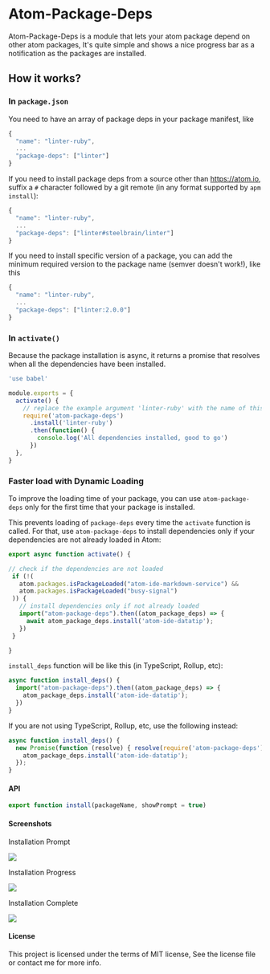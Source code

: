 # Atom-Package-Deps

Atom-Package-Deps is a module that lets your atom package depend on other atom packages, It's quite simple and shows a nice progress bar as a notification as the packages are installed.

## How it works?

### In `package.json`

You need to have an array of package deps in your package manifest, like

```js
{
  "name": "linter-ruby",
  ...
  "package-deps": ["linter"]
}
```

If you need to install package deps from a source other than https://atom.io, suffix a `#` character followed by a git remote (in any format supported by `apm install`):

```js
{
  "name": "linter-ruby",
  ...
  "package-deps": ["linter#steelbrain/linter"]
}
```

If you need to install specific version of a package, you can add the minimum required version to the package name (semver doesn't work!), like this

```js
{
  "name": "linter-ruby",
  ...
  "package-deps": ["linter:2.0.0"]
}
```

### In `activate()`

Because the package installation is async, it returns a promise that resolves when all the dependencies have been installed.

```js
'use babel'

module.exports = {
  activate() {
    // replace the example argument 'linter-ruby' with the name of this Atom package
    require('atom-package-deps')
      .install('linter-ruby')
      .then(function() {
        console.log('All dependencies installed, good to go')
      })
  },
}
```

### Faster load with Dynamic Loading
To improve the loading time of your package, you can use `atom-package-deps` only for the first time that your package is installed.

This prevents loading of `package-deps` every time the `activate` function is called. For that, use `atom-package-deps` to install dependencies only if your dependencies are not already loaded in Atom:
```js
export async function activate() {

// check if the dependencies are not loaded
 if (!(
   atom.packages.isPackageLoaded("atom-ide-markdown-service") &&
   atom.packages.isPackageLoaded("busy-signal")
 )) {
   // install dependencies only if not already loaded
   import("atom-package-deps").then((atom_package_deps) => {
     await atom_package_deps.install('atom-ide-datatip');
   })
 }

}

```

`install_deps` function will be like this (in TypeScript, Rollup, etc):
```js
async function install_deps() {
  import("atom-package-deps").then((atom_package_deps) => {
    atom_package_deps.install('atom-ide-datatip');
  })
}
```

If you are not using TypeScript, Rollup, etc, use the following instead:
```js
async function install_deps() {
  new Promise(function (resolve) { resolve(require('atom-package-deps')); }).then(atom_package_deps => {
    atom_package_deps.install('atom-ide-datatip');
  });
}
```


#### API

```js
export function install(packageName, showPrompt = true)
```

#### Screenshots

Installation Prompt

<img src="https://cloud.githubusercontent.com/assets/4278113/22874485/10df8086-f1e8-11e6-8270-9b9823ba07f3.png">

Installation Progress

<img src="https://cloud.githubusercontent.com/assets/4278113/22874527/59b37c22-f1e8-11e6-968e-dfa857db7664.png">

Installation Complete

<img src="https://cloud.githubusercontent.com/assets/4278113/22874504/32294a88-f1e8-11e6-8741-81e368bb1649.png">

#### License

This project is licensed under the terms of MIT license, See the license file or contact me for more info.
